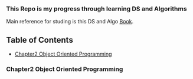 ### This Repo is my progress through learning DS and Algorithms 

Main reference for studing is this DS and Algo [Book](https://www.amazon.com/Structures-Algorithms-Python-Michael-Goodrich/dp/1118290275).

## Table of Contents

- [Chapter2 Object Oriented Programming](#chapter2-object-oriented-programming)


### Chapter2 Object Oriented Programming